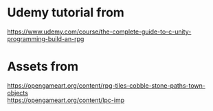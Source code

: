 # Udemy tutorial from  
https://www.udemy.com/course/the-complete-guide-to-c-unity-programming-build-an-rpg  


# Assets from   
https://opengameart.org/content/rpg-tiles-cobble-stone-paths-town-objects  
https://opengameart.org/content/lpc-imp  





